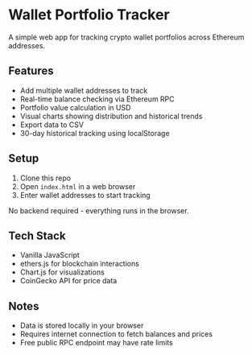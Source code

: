 # Wallet Portfolio Tracker

A simple web app for tracking crypto wallet portfolios across Ethereum addresses.

## Features

- Add multiple wallet addresses to track
- Real-time balance checking via Ethereum RPC
- Portfolio value calculation in USD
- Visual charts showing distribution and historical trends
- Export data to CSV
- 30-day historical tracking using localStorage

## Setup

1. Clone this repo
2. Open `index.html` in a web browser
3. Enter wallet addresses to start tracking

No backend required - everything runs in the browser.

## Tech Stack

- Vanilla JavaScript
- ethers.js for blockchain interactions
- Chart.js for visualizations
- CoinGecko API for price data

## Notes

- Data is stored locally in your browser
- Requires internet connection to fetch balances and prices
- Free public RPC endpoint may have rate limits